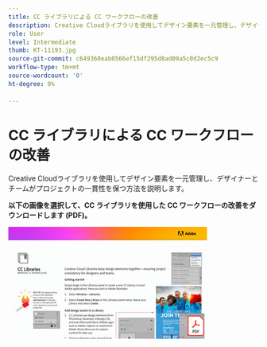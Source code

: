 ```yaml
---
title: CC ライブラリによる CC ワークフローの改善
description: Creative Cloudライブラリを使用してデザイン要素を一元管理し、デザイナーとチームがプロジェクトの一貫性を保つ方法を説明します
role: User
level: Intermediate
thumb: KT-11193.jpg
source-git-commit: c649360eab0566ef15df295d8ad09a5c0d2ec5c9
workflow-type: tm+mt
source-wordcount: '0'
ht-degree: 0%

---
```


# CC ライブラリによる CC ワークフローの改善

Creative Cloudライブラリを使用してデザイン要素を一元管理し、デザイナーとチームがプロジェクトの一貫性を保つ方法を説明します。

**以下の画像を選択して、CC ライブラリを使用した CC ワークフローの改善をダウンロードします (PDF)。**

[![Acrobatのチュートリアル画像](assets/Improveccworkflowswithcclibraries_400.jpg)](assets/ImproveCCWorkflowsCCLibraries.pdf)
